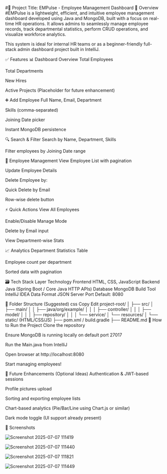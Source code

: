 #🚀 Project Title: EMPulse - Employee Management Dashboard
📌 Overview
#EMPulse is a lightweight, efficient, and intuitive employee management dashboard developed using Java and MongoDB, built with a focus on real-time HR operations. It allows admins to seamlessly manage employee records, track departmental statistics, perform CRUD operations, and visualize workforce analytics.

This system is ideal for internal HR teams or as a beginner-friendly full-stack admin dashboard project built in IntelliJ.

✅ Features
📊 Dashboard Overview
Total Employees

Total Departments

New Hires

Active Projects (Placeholder for future enhancement)

➕ Add Employee
Full Name, Email, Department

Skills (comma-separated)

Joining Date picker

Instant MongoDB persistence

🔍 Search & Filter
Search by Name, Department, Skills

Filter employees by Joining Date range

🧾 Employee Management
View Employee List with pagination

Update Employee Details

Delete Employee by:

Quick Delete by Email

Row-wise delete button

⚡ Quick Actions
View All Employees

Enable/Disable Manage Mode

Delete by Email input

View Department-wise Stats

📈 Analytics
Department Statistics Table

Employee count per department

Sorted data with pagination

🗃️ Tech Stack
Layer	Technology
Frontend	HTML, CSS, JavaScript
Backend	Java (Spring Boot / Core Java HTTP APIs)
Database	MongoDB
Build Tool	IntelliJ IDEA
Data Format	JSON
Server Port	Default: 8080

📂 Folder Structure (Suggested)
css
Copy
Edit
project-root/
│
├── src/
│   ├── main/
│   │   ├── java/org/example/
│   │   │   ├── controller/
│   │   │   ├── model/
│   │   │   ├── repository/
│   │   │   └── service/
│   └── resources/
│       └── static/ (HTML/CSS/JS)
├── pom.xml / build.gradle
├── README.md
🔧 How to Run the Project
Clone the repository

Ensure MongoDB is running locally on default port 27017

Run the Main.java from IntelliJ

Open browser at http://localhost:8080

Start managing employees!

🧠 Future Enhancements (Optional Ideas)
Authentication & JWT-based sessions

Profile pictures upload

Sorting and exporting employee lists

Chart-based analytics (Pie/Bar/Line using Chart.js or similar)

Dark mode toggle (UI support already present)

📸 Screenshots

![Screenshot 2025-07-07 111419](https://github.com/user-attachments/assets/08cb18f9-7c1f-467f-80d2-e8cfdfed8846)

![Screenshot 2025-07-07 111440](https://github.com/user-attachments/assets/c5be7cc6-e2a1-434d-bae1-bb59efab6a91)

![Screenshot 2025-07-07 111821](https://github.com/user-attachments/assets/97389b04-4007-4eb3-af5b-85184d86d511)

![Screenshot 2025-07-07 111449](https://github.com/user-attachments/assets/73b7fb29-ec4e-4be6-9197-06a88cbd4af4)






